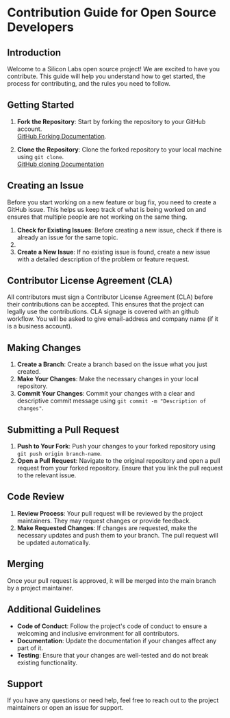 # Contribution Guide for Open Source Developers

## Introduction
Welcome to a Silicon Labs open source project! We are excited to have you contribute. This guide will help you understand how to get started, the process for contributing, and the rules you need to follow.

## Getting Started
1. **Fork the Repository**: Start by forking the repository to your GitHub account.  
[GitHub Forking Documentation](https://docs.github.com/en/get-started/quickstart/fork-a-repo).
   
1. **Clone the Repository**: Clone the forked repository to your local machine using `git clone`.  
[GitHub cloning Documentation](https://docs.github.com/en/repositories/creating-and-managing-repositories/cloning-a-repository)

## Creating an Issue
Before you start working on a new feature or bug fix, you need to create a GitHub issue. This helps us keep track of what is being worked on and ensures that multiple people are not working on the same thing.

1. **Check for Existing Issues**: Before creating a new issue, check if there is already an issue for the same topic.
2. 
3. **Create a New Issue**: If no existing issue is found, create a new issue with a detailed description of the problem or feature request.

## Contributor License Agreement (CLA)
All contributors must sign a Contributor License Agreement (CLA) before their contributions can be accepted. This ensures that the project can legally use the contributions.
CLA signage is covered with an github workflow. You will be asked to give email-address and company name (if it is a business account).

## Making Changes
1. **Create a Branch**: Create a branch based on the issue what you just created.
2. **Make Your Changes**: Make the necessary changes in your local repository.
3. **Commit Your Changes**: Commit your changes with a clear and descriptive commit message using `git commit -m "Description of changes"`.

## Submitting a Pull Request
1. **Push to Your Fork**: Push your changes to your forked repository using `git push origin branch-name`.
2. **Open a Pull Request**: Navigate to the original repository and open a pull request from your forked repository. Ensure that you link the pull request to the relevant issue.

## Code Review
1. **Review Process**: Your pull request will be reviewed by the project maintainers. They may request changes or provide feedback.
2. **Make Requested Changes**: If changes are requested, make the necessary updates and push them to your branch. The pull request will be updated automatically.

## Merging
Once your pull request is approved, it will be merged into the main branch by a project maintainer.

## Additional Guidelines
- **Code of Conduct**: Follow the project's code of conduct to ensure a welcoming and inclusive environment for all contributors.
- **Documentation**: Update the documentation if your changes affect any part of it.
- **Testing**: Ensure that your changes are well-tested and do not break existing functionality.

## Support
If you have any questions or need help, feel free to reach out to the project maintainers or open an issue for support.
